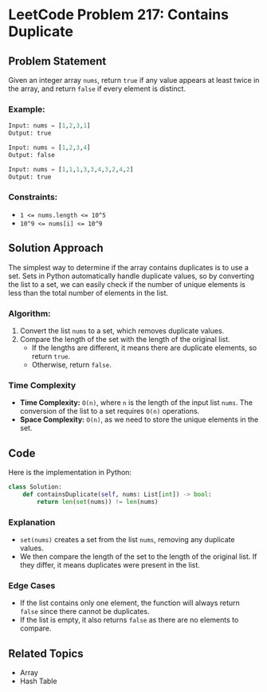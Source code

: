 # LeetCode Problem 217: Contains Duplicate

## Problem Statement

Given an integer array `nums`, return `true` if any value appears at least twice in the array, and return `false` if every element is distinct.

### Example:

```python
Input: nums = [1,2,3,1]
Output: true
```

```python
Input: nums = [1,2,3,4]
Output: false
```

```python
Input: nums = [1,1,1,3,3,4,3,2,4,2]
Output: true
```

### Constraints:

- `1 <= nums.length <= 10^5`
- `10^9 <= nums[i] <= 10^9`

## Solution Approach

The simplest way to determine if the array contains duplicates is to use a set. Sets in Python automatically handle duplicate values, so by converting the list to a set, we can easily check if the number of unique elements is less than the total number of elements in the list.

### Algorithm:

1. Convert the list `nums` to a set, which removes duplicate values.
2. Compare the length of the set with the length of the original list.
   - If the lengths are different, it means there are duplicate elements, so return `true`.
   - Otherwise, return `false`.

### Time Complexity

- **Time Complexity:** `O(n)`, where `n` is the length of the input list `nums`. The conversion of the list to a set requires `O(n)` operations.
- **Space Complexity:** `O(n)`, as we need to store the unique elements in the set.

## Code

Here is the implementation in Python:

```python
class Solution:
    def containsDuplicate(self, nums: List[int]) -> bool:
        return len(set(nums)) != len(nums)
```

### Explanation

- `set(nums)` creates a set from the list `nums`, removing any duplicate values.
- We then compare the length of the set to the length of the original list. If they differ, it means duplicates were present in the list.

### Edge Cases

- If the list contains only one element, the function will always return `false` since there cannot be duplicates.
- If the list is empty, it also returns `false` as there are no elements to compare.

## Related Topics

- Array
- Hash Table
